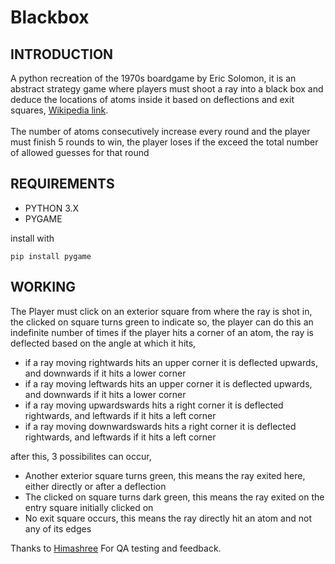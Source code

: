 # Blackbox
<h2>INTRODUCTION</h2>

A python recreation of the 1970s boardgame by Eric Solomon, it is an abstract strategy game where players must shoot a ray into a black box and deduce the locations of atoms inside it based on deflections and exit squares, [Wikipedia link](https://en.wikipedia.org/wiki/Black_Box_(game)). 
<br>
<br>
The number of atoms consecutively increase every round and the player must finish 5 rounds to win, the player loses if the exceed the total number of allowed guesses for that round
<br>

<h2>REQUIREMENTS</h2>

- PYTHON 3.X
- PYGAME

install with 
```
pip install pygame
```

<h2>WORKING</h2>
The Player must click on an exterior square from where the ray is shot in, the clicked on square turns green to indicate so, the player can do this an indefinite number of times
if the player hits a corner of an atom, the ray is deflected based on the angle at which it hits,

- if a ray moving rightwards hits an upper corner it is deflected upwards, and downwards if it hits a lower corner
- if a ray moving leftwards hits an upper corner it is deflected upwards, and downwards if it hits a lower corner
- if a ray moving upwardswards hits a right corner it is deflected rightwards, and leftwards if it hits a left corner
- if a ray moving downwardswards hits a right corner it is deflected rightwards, and leftwards if it hits a left corner

after this, 3 possibilites can occur,

- Another exterior square turns green, this means the ray exited here, either directly or after a deflection
- The clicked on square turns dark green, this means the ray exited on the entry square initially clicked on 
- No exit square occurs, this means the ray directly hit an atom and not any of its edges

Thanks to [Himashree](https://github.com/hperumalla-oops) For QA testing and feedback.
